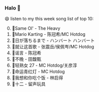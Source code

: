 

### Halo 👋

😄 listen to my this week song list of top 10:

0. 🌈Same Ol' - The Heavy
1. 🌈Mario Karting - 陈冠希/MC Hotdog
2. 🌈日が落ちるまで - ハンバート ハンバート
3. 🌈就让这首歌 - 张震岳/侯佩岑/MC Hotdog
4. 🌈谣言 - 陈冠希
5. 🌈不晚 - 田馥甄
6. 🌈轻熟女 27 - MC Hotdog/关彦淳
7. 🌈命运青红灯 - MC Hotdog
8. 🌈我想和你吃个饭 - 林启得
9. 🌈十二 - 留声玩具

